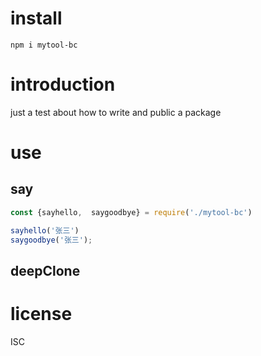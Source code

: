 # install
```
npm i mytool-bc
```

# introduction
just a test about how to write and public a package

# use
## say
```js
const {sayhello,  saygoodbye} = require('./mytool-bc')

sayhello('张三')
saygoodbye('张三');
```
## deepClone


# license
ISC